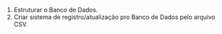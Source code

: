 1. Estruturar o Banco de Dados.
2. Criar sistema de registro/atualização pro Banco de Dados pelo arquivo CSV.